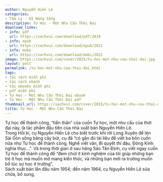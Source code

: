 ```yaml
---
author: Nguyễn Hiến Lê
categories:
- Tâm Lý - Kỹ Năng Sống
description: Tự Học - Một Nhu Cầu Thời Đại
download_links:
- info: pdf
  url: https://sachvui.com/download/pdf/2619
- info: epub
  url: https://sachvui.com/download/epub/2621
- info: mobi
  url: https://sachvui.com/download/mobi/2622
image: https://sachvui.com/cover/2015/tu-hoc-mot-nhu-cau-thoi-dai.jpg
layout: post
permalink: /tu-hoc-mot-nhu-cau-thoi-dai.html
tags:
- tải sách miễn phí
- tải sách nhanh
- tải ebooks miễn phí
- pdf miễn phí
- Tự Học - Một Nhu Cầu Thời Đại ebook
- Tự Học - Một Nhu Cầu Thời Đại pdf
thumbnail_url: https://sachvui.com/cover/2015/tu-hoc-mot-nhu-cau-thoi-dai.jpg
title: Tự Học - Một Nhu Cầu Thời Đại
---
```


 <div class="item-desc text-justify"> <p>Tự học để thành công, “tiền thân” của cuốn Tự học, một nhu cầu của thời đại này, là tác phẩm đầu tiên của nhà xuất bản Nguyễn Hiến Lê.<br>Trong Hồi kí, cụ Nguyễn Hiến Lê cho biết trước khi rời Long Xuyên để lên Sài Gòn sống bằng cây bút, cụ đã “có gần đủ tài liệu để viết ba bốn cuốn nữa như Tự học để thành công, Nghề viết văn, Bí quyết thi đậu, Đông Kinh nghĩa thục…”. Và trong thời gian ở sau hãng Sáo Tân Định, cụ viết ngay cuốn Tự học để thành công để “đem chút ít kinh nghiệm của tôi giúp những bạn trẻ ít học mà muốn mở mang kiến thức, và những bạn mới ra trường muốn bổ túc sự học ở trường”.<br>Sách xuất bản lần đầu năm 1954; đến năm 1964, cụ Nguyễn Hiến Lê sửa chữa, bổ sung,</p> </div>